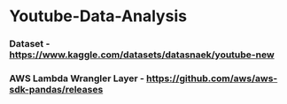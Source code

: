 # Youtube-Data-Analysis

### Dataset - https://www.kaggle.com/datasets/datasnaek/youtube-new

### AWS Lambda Wrangler Layer - https://github.com/aws/aws-sdk-pandas/releases
